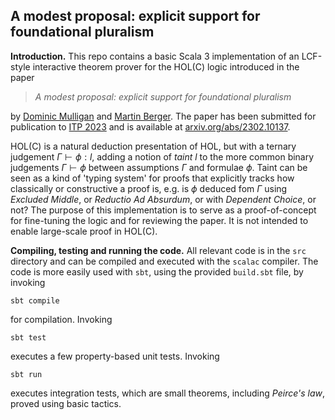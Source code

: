 ## A modest proposal: explicit support for foundational pluralism


**Introduction.** This repo contains a basic Scala 3 implementation of
an LCF-style interactive theorem prover for the HOL(C) logic
introduced in the paper

>   *A modest proposal: explicit support for foundational pluralism*  

by [Dominic Mulligan](https://dominicpm.github.io/) and [Martin
Berger](https://martinfriedrichberger.net/). The
paper has been submitted for publication to [ITP 2023](https://mizar.uwb.edu.pl/ITP2023/) and is available at [arxiv.org/abs/2302.10137](https://arxiv.org/abs/2302.10137).

HOL(C) is a natural deduction presentation of HOL, but with a ternary
judgement $\Gamma \vdash \phi : l$, adding a notion of *taint* $l$ to
the more common binary judgements $\Gamma \vdash \phi$ between
assumptions $\Gamma$ and formulae $\phi$. Taint can be seen as a kind
of 'typing system' for proofs that explicitly tracks how classically
or constructive a proof is, e.g. is $\phi$ deduced fom $\Gamma$ using
*Excluded Middle*, or *Reductio Ad Absurdum*, or with *Dependent
Choice*, or not? The purpose of this implementation is to serve as a
proof-of-concept for fine-tuning the logic and for reviewing the
paper. It is not intended to enable large-scale proof in HOL(C).

**Compiling, testing and running the code.** All relevant code is in
the `src` directory and can be compiled and executed with the `scalac`
compiler. The code is more easily used with `sbt`, using the provided
`build.sbt` file, by invoking

    sbt compile

for compilation. Invoking

    sbt test

executes a few property-based unit tests.  Invoking

    sbt run

executes integration tests, which are small theorems, including
*Peirce's law*, proved using basic tactics.
